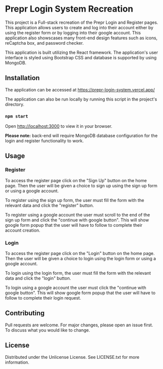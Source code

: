 # Prepr Login System Recreation

This project is a Full-stack recreation of the Prepr Login and Register pages. This application allows users to create and log into their account either by using the register form or by logging into their google account. This application also showscases many front-end design features such as icons, reCaptcha box, and password checker. 

This application is built utilizing the React framework. The application's user interface is styled using Bootstrap CSS and database is supported by using MongoDB. 

## Installation

The application can be accessed at https://prepr-login-system.vercel.app/

The application can also be run locally by running this script in the project's directory.

### `npm start`

Open [http://localhost:3000](http://localhost:3000) to view it in your browser.

**Please note:** back-end will require MongoDB database configuration for the login and register functionality to work.

## Usage

### Register 

To access the register page click on the "Sign Up" button on the home page. Then the user will be given a choice to sign up using the sign up form or using a google account.

To register using the sign up form, the user must fill the form with the relevant data and click the "register" button.

To register using a google account the user must scroll to the end of the sign up form and click the "continue with google button". This will show google form popup that the user will have to follow to complete their account creation.

### Login

To access the register page click on the "Login" button on the home page. Then the user will be given a choice to login using the login form or using a google account.

To login using the login form, the user must fill the form with the relevant data and click the "login" button.

To login using a google account the user must click the "continue with google button". This will show google form popup that the user will have to follow to complete their login request.

## Contributing

Pull requests are welcome. For major changes, please open an issue first. 
To discuss what you would like to change.

## License

Distributed under the Unlicense License. See LICENSE.txt for more information. 


